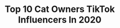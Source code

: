 ---
title: Top 10 Cat Owners TikTok Influencers In 2020
description: >-
  Find top cat owners TikTok influencers in 2020. Most popular hashtags: #fyp #duet #foryoupage #xyzbca.
platform: TikTok
hits: 45
text_top: Identify the top-rated TikTok accounts on inBeat.
text_bottom: Our search engine aggregates 45 TikTok influencers like this for you to work with.
profiles:
  - username: "wickedlyhandmade"
    fullname: >-
      wickedlyhandmade
    bio: >-
      WICKEDLY HANDMADE on FB/IG. Patterns on Etsy/Ravelry. Sphynx Cat owner. Weirdo🖤
    location: "United States"
    followers: 24900
    engagement: 1480
    commentsToLikes: 0.048783
    id: ckd188w2rpp6z0j232nuvt4ae
    verified: false
    hashtags: "#transformation, #mood, #makerlife, #smallbusiness"
  - username: "cartertyra"
    fullname: >-
      Carter Tyra
    bio: >-
      26 Black Cat Owner
    location: "United States"
    followers: 15100
    engagement: 1470
    commentsToLikes: 0.029175
    id: ckb9fwttn4lt10j23vnqli3k9
    verified: false
    hashtags: "#ice, #doitbold, #vote, #foryoupage"
  - username: "emmaleejayne7"
    fullname: >-
      Emmalee Jayne
    bio: >-
      British 🇬🇧 Artist Lipsync-er Cat Owner Fangirl Extraordinare
    location: "United Kingdom"
    followers: 8060
    engagement: 872
    commentsToLikes: 0.041634
    id: ck8qg4mi9zh8t0j78fz7ao873
    verified: false
    hashtags: "#boredvibes, #dailydance, #houseoftiktok, #happyathome"
  - username: "nclightning"
    fullname: >-
      NC Frightening
    bio: >-
      ♈️ The reincarnation of Diogenes ♈️ I will be taking a hiatus during November.
    location: "United States"
    followers: 65100
    engagement: 2447
    commentsToLikes: 0.055924
    id: ckbkv1p1aqdb80j232hkphy4c
    verified: false
    hashtags: "#duet, #joke, #comedy, #xyzcba"
  - username: "beckypayne123"
    fullname: >-
      Becky Payne
    bio: >-
      #shady_horses 🌈 🎤 ⚽️ Crazy mum to Archie & Leo 🐱(who are more famous)
    location: "United Kingdom"
    followers: 18200
    engagement: 1514
    commentsToLikes: 0.404534
    id: ckauw934k1hma0j231hokxc0b
    verified: false
    hashtags: "#fyp, #catsoftiktok, #over30, #scottishfold"
  - username: "boahancat"
    fullname: >-
      boahancat
    bio: >-
      I’m a sleepy cat 🐱 Venmo: @Boa-Hancat Tap Below 👇🏼👇🏼👇🏼⚡️⚡️⚡️
    location: "United States"
    followers: 167800
    engagement: 1864
    commentsToLikes: 0.028978
    id: ckd6gvjv5983s0j233qkzzica
    verified: false
    hashtags: "#catmom, #funnycat, #meow, #cutecat"
  - username: "geri.cat"
    fullname: >-
      geri.cat
    bio: >-
      I'm Geri(じぇりー)♀🇦🇺 Twoface/Persian x Ragdoll Youtube/Instagram @geri.cat
    location: "Australia"
    followers: 59300
    engagement: 2376
    commentsToLikes: 0.007547
    id: ckb9s6euup4w90j23xpfdit1v
    verified: false
    hashtags: "#gericat, #kittensoftiktok, #kitten, #twofacecat"
  - username: "beatrixbea90"
    fullname: >-
      Beatrix Bea🧸
    bio: >-
      i just liike to joke, please enjoy my stupidity 😂 instagram● Beatrix19966●
    location: "Romania"
    followers: 3330
    engagement: 914
    commentsToLikes: 0.054871
    id: ckai91z7d6jh10i7896fzezod
    verified: false
    hashtags: "#duett, #romania, #xyzbca, #foryou"
  - username: "skoobbb"
    fullname: >-
      SKOOBDOOB
    bio: >-
      Jersey born and raised 🇩🇴🇩🇴 #ARIES ig: @Skoobbb_ twitter: @Skoobbb
    location: "United States"
    followers: 44400
    engagement: 1279
    commentsToLikes: 0.017012
    id: ckamj2lp3mlek0i786d68exla
    verified: false
    hashtags: "#covid19, #lol, #fyp, #xyzbca"
  - username: "erinkeane"
    fullname: >-
      Erin Keane
    bio: >-
      •Follow my insta ☝🏼 •22yr old Iowa Girl 🌱🌾🌽 •Not all the interesting but 🤷🏽
    location: "United States"
    followers: 138000
    engagement: 1711
    commentsToLikes: 0.017639
    id: cka0mdlrtusul0i78o61yhivo
    verified: false
    hashtags: "#pets, #iowa, #kids, #guineapig"
---